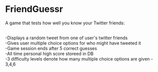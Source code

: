FriendGuessr
============

A game that tests how well you know your Twitter friends:<br/><br/>

-Displays a random tweet from one of user's twitter friends<br/>
-Gives user multiple choice options for who might have tweeted it<br/>
-Game session ends after 5 correct guesses<br/>
-All time personal high score storeed in DB<br/>
-3 difficulty levels denote how many multiple choice options are given - 3,4,6<br/>
